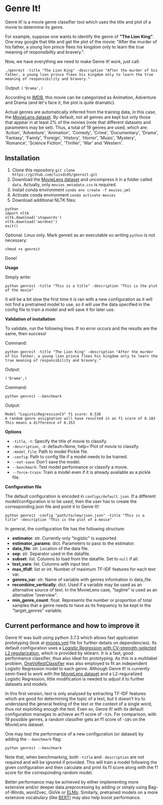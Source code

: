 # Genre It!
Genre It! is a movie genre classifier tool which uses the title and plot of a movie to determine its genre. 

For example, suppose one wants to identify the genre of **"The Lion King"**. One may google that title and get the plot of the movie: "After the murder of his father, a young lion prince flees his kingdom only to learn the true meaning of responsibility and bravery.". 

Now, we have everything we need to make Genre It! work, just call:

`./genreit -title "The Lion King" -description "After the murder of his father, a young lion prince flees his kingdom only to learn the true meaning of responsibility and bravery."`

Output: `('Drama',)`

According to [IMDB](https://www.imdb.com/title/tt6105098/), this movie can be categorized as Animation, Adventure and Drama (and let's face it, the plot is quite dramatic).

Actual genres are automatically inferred from the training data, in this case, the [MovieLens dataset](https://www.kaggle.com/rounakbanik/the-movies-dataset/version/7#movies_metadata.csv). By default, not all genres are kept but only those that appear in at least 2% of the movies (note that different datasets and parameters may be set). Thus, a total of 19 genres are used, which are: 'Action', 'Adventure', 'Animation', 'Comedy', 'Crime', 'Documentary', 'Drama', 'Fantasy', 'Family', 'Foreign', 'History', 'Horror', 'Music', 'Mystery', 'Romance', 'Science Fiction', 'Thriller', 'War' and 'Western'.


## Installation
1. Clone this repository `git clone https://github.com/luisds95/genreit.git`
2. Download the [MovieLens dataset](https://www.kaggle.com/rounakbanik/the-movies-dataset/version/7#movies_metadata.csv) and uncompress it in a folder called `data`. Actually, only `movies_metadata.csv` is required.
3. Install conda environment `conda env create -f movies.yml`
4. Activate conda environment `conda activate movies`
5. Download additional NLTK files:
````
python
import nltk
nltk.download('stopwords')
nltk.download('wordnet')
exit()
````
Optional. Linux only. Mark genreit as an executable so writing `python` is not necessary:

`chmod +x genreit`

Done!

**Usage**

Simply write:

`python genreit -title "This is a title" -description "This is the plot of the movie"`

It will be a bit slow the first time it is ran with a new configuration as it will not find a pretrained model to use, so it will use the data specified in the config file to train a model and will save it for later use.


**Validation of installation**

To validate, run the following lines. If no error occurs and the results are the same, then success!

Command:

`python genreit -title "The Lion King" -description "After the murder of his father, a young lion prince flees his kingdom only to learn the true meaning of responsibility and bravery."`

Output: 
```
('Drama',)
```

Command:

`python genreit --benchmark`

Output:
```
Model "LogisticRegressionCV" f1 score: 0.536
A random genre assignation will have resulted in an f1 score of 0.183
This means a difference of 0.353
```

**Options**

* `-title`, `-t`: Specify the title of movie to classify.
* `-description`, `-d`: default=None, help='Plot of movie to classify.
* `-model_file`: Path to model Pickle file.
* `-config`: Path to config file if a model needs to be trained.
* `--not-save`: Don't save the model.
* `--benchmark`: Test model performance or classify a movie.
* `--force-train`: Train a model even if it is already available as a pickle file.

**Configuration file**

The default configuration is encoded in `configs/default.json`. If a different model/configuration is to be used, then the user has to create the corresponding json file and point it to Genre It!:

`python genreit -config "path/to/new/json.json" -title "This is a title" -description "This is the plot of a movie"`

In general, the configuration file has the following structure:
* **estimator**: str. Currently only "logistic" is supported.
* **estimator_params**: dict. Parameters to pass to the estimator.
* **data_file**: str. Location of the data file.
* **sep**: str. Separator used in the datafile.
* **subset**: list. Columns to load from the datafile. Set to `null` if all.
* **text_vars**: list. Columns with input text.
* **max_tfidf**: list or int. Number of maximum TF-IDF features for each text var.
* **genres_var**: str. Name of variable with genres information in data_file.
* **recombine_vertically**: dict. Used if a variable may be used as an alternative source of text. In the MovieLens case, "tagline" is used as an alternative "overview".
* **min_genre_count**: float. Represents the number or proportion of total samples that a genre needs to have as its frequency to be kept in the "target_genres" variable.

## Current performance and how to improve it
Genre It! was built using python 3.7.3 which allows fast application prototyping (look at [movies.yml](movies.yml) file for further details on dependencies). Its default configuration uses a [Logistic Regression with CV-strength-selected L2 regularization](https://scikit-learn.org/stable/modules/generated/sklearn.linear_model.LogisticRegressionCV.html#sklearn.linear_model.LogisticRegressionCV), which is provided by sklearn. It is a fast, good performance classifier, thus also ideal for prototyping. As this is a multilabel problem, [OneVsRestClassifier](https://scikit-learn.org/stable/modules/generated/sklearn.multiclass.OneVsRestClassifier.html#sklearn.multiclass.OneVsRestClassifier) was also employed to fit an independent Logistic Regression model to each genre. Although Genre It! is currently semi-fixed to work with the [MovieLens dataset](https://www.kaggle.com/rounakbanik/the-movies-dataset/version/7#movies_metadata.csv) and a L2-reguralized Logistic Regression, little modification is needed to adjust it to further datasets and models. 

In this first version, text is only analysed by extracting TF-IDF features which are good for determining the topic of a text, but it doesn't try to understand the general feeling of the text or the context of a single word, thus not exploiting enough the text. Even so, Genre It! with its default configuration manages to achieve an f1 score of `~53%`. For comparison, with 19 possible genres, a random classifier gets an f1 score of `~18%` on the MovieLens dataset.

One may test the performance of a new configuration (or dataset) by adding the `--benchmark` flag:

`python genreit --benchmark`

Note that, when benchmarking, both `-title` and `-description` are not required and will be ignored if provided. This will train a model following the given configuration and then calculate and print its f1 score along with the f1 score for the corresponding random model.

Better performance may be achieved by either implementing more extensive and/or deeper data preprocessing by adding or simply using Bag-of-Words, word2vec, GloVe or [ELMo](https://arxiv.org/pdf/1802.05365.pdf). Similarly, pretrained models on a more extensive vocabulary (like [BERT](https://arxiv.org/abs/1810.04805)) may also help boost performance.
